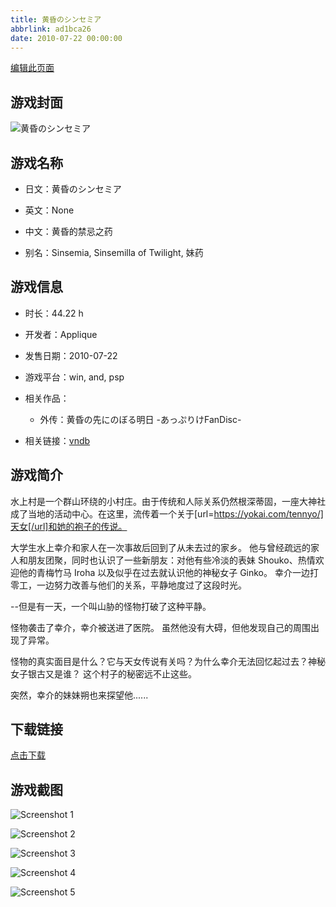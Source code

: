 ```yaml
---
title: 黄昏のシンセミア
abbrlink: ad1bca26
date: 2010-07-22 00:00:00
---
```

[编辑此页面](https://github.com/ACG-3/ADV3-source/blob/main/source/_posts/%E9%BB%84%E6%98%8F%E3%81%AE%E3%82%B7%E3%83%B3%E3%82%BB%E3%83%9F%E3%82%A2.md)

## 游戏封面

![黄昏のシンセミア](https://pan.timero.xyz/d/onedrive/img_lib_001/%E9%BB%84%E6%98%8F%E3%81%AE%E3%82%B7%E3%83%B3%E3%82%BB%E3%83%9F%E3%82%A2_cover.avif)


## 游戏名称

- 日文：黄昏のシンセミア
- 英文：None
- 中文：黄昏的禁忌之药

- 别名：Sinsemia, Sinsemilla of Twilight, 妹药


## 游戏信息

- 时长：44.22 h
- 开发者：Applique
- 发售日期：2010-07-22
- 游戏平台：win, and, psp
- 相关作品：
   - 外传：黄昏の先にのぼる明日 -あっぷりけFanDisc-

- 相关链接：[vndb](https://vndb.org/v3938)


## 游戏简介

水上村是一个群山环绕的小村庄。由于传统和人际关系仍然根深蒂固，一座大神社成了当地的活动中心。在这里，流传着一个关于[url=https://yokai.com/tennyo/]天女[/url]和她的袍子的传说。

大学生水上幸介和家人在一次事故后回到了从未去过的家乡。
他与曾经疏远的家人和朋友团聚，同时也认识了一些新朋友：对他有些冷淡的表妹 Shouko、热情欢迎他的青梅竹马 Iroha 以及似乎在过去就认识他的神秘女子 Ginko。
幸介一边打零工，一边努力改善与他们的关系，平静地度过了这段时光。

--但是有一天，一个叫山胁的怪物打破了这种平静。

怪物袭击了幸介，幸介被送进了医院。
虽然他没有大碍，但他发现自己的周围出现了异常。

怪物的真实面目是什么？它与天女传说有关吗？为什么幸介无法回忆起过去？神秘女子银古又是谁？
这个村子的秘密远不止这些。

突然，幸介的妹妹朔也来探望他......


## 下载链接

[点击下载](https://pan.timero.xyz/onedrive/adv_lib_001/%E9%BB%84%E6%98%8F%E3%81%AE%E3%82%B7%E3%83%B3%E3%82%BB%E3%83%9F%E3%82%A2)


## 游戏截图


![Screenshot 1](https://pan.timero.xyz/d/onedrive/img_lib_001/%E9%BB%84%E6%98%8F%E3%81%AE%E3%82%B7%E3%83%B3%E3%82%BB%E3%83%9F%E3%82%A2_Screenshot_1.avif)

![Screenshot 2](https://pan.timero.xyz/d/onedrive/img_lib_001/%E9%BB%84%E6%98%8F%E3%81%AE%E3%82%B7%E3%83%B3%E3%82%BB%E3%83%9F%E3%82%A2_Screenshot_2.avif)

![Screenshot 3](https://pan.timero.xyz/d/onedrive/img_lib_001/%E9%BB%84%E6%98%8F%E3%81%AE%E3%82%B7%E3%83%B3%E3%82%BB%E3%83%9F%E3%82%A2_Screenshot_3.avif)

![Screenshot 4](https://pan.timero.xyz/d/onedrive/img_lib_001/%E9%BB%84%E6%98%8F%E3%81%AE%E3%82%B7%E3%83%B3%E3%82%BB%E3%83%9F%E3%82%A2_Screenshot_4.avif)

![Screenshot 5](https://pan.timero.xyz/d/onedrive/img_lib_001/%E9%BB%84%E6%98%8F%E3%81%AE%E3%82%B7%E3%83%B3%E3%82%BB%E3%83%9F%E3%82%A2_Screenshot_5.avif)

